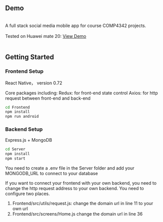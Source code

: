 ## Demo
  <p>
    <br />
    A full stack social media mobile app for course COMP4342 projects.
    <br />
    <br />
    Tested on Huawei mate 20: 
    <a href="https://www.bilibili.com/video/BV1fK41187Mi/">View Demo</a>
    <br />    
    <br />
  </p>



## Getting Started

### Frontend Setup
React Native， version 0.72

Core packages including:
Redux: for front-end state control
Axios: for http request between front-end and back-end

  ```sh
cd Frontend
npm install
npm run android
  ```


### Backend Setup
Express.js + MongoDB

  ```sh
cd Server
npm install
npm start
  ```


You need to create a .env file in the Server folder and add your MONGODB_URL to connect to your database

If you want to connect your frontend with your own backend, you need to change the http request address to your own backend. You need to configure two places.
1. Frontend/src/utils/request.js: change the domain url in line 11 to your own url
2. Frontend/src/screens/Home.js change the domain url in line 36